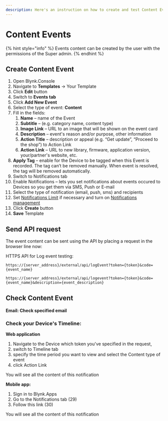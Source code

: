 ```yaml
---
description: Here's an instruction on how to create and test Content Events
---
```


# Content Events

{% hint style="info" %}
Events content can be created by the user with the permissions of the Super admin.
{% endhint %}

## Create Content Event

1. Open Blynk.Console
2. Navigate to **Templates** -> Your Template
3. Click **Edit** button
4. Switch to **Events tab**
5. Click **Add New Event**
6. Select the type of event: **Content**
7. Fill in the fields:
   1. **Name** – name of the Event
   2. **Subtitle** – (e.g. category name, content type)
   3. **Image Link** – URL to an image that will be shown on the event card&#x20;
   4. **Description** – event's reason and/or purpose, other information&#x20;
   5. **Action Title** – description or appeal (e.g. “Get update”, “Proceed to the shop”) to Action Link
   6. **Action Link** – URL to new library, firmware, application version, your/partner's website, etc.
8. **Apply Tag** – enable for the Device to be tagged when this Event is recorded. The tag can’t be removed manually. When event is resolved, the tag will be removed automatically.
9. Switch to Notifications tab&#x20;
10. Enable Notifications – lets you set notifications about events occured to Devices so you get them via SMS, Push or E-mail&#x20;
11. Select the type of notification (email, push, sms) and recipients
12. Set [Notifications Limit](events-content-events.md) if necessary and turn on [Notifications management](../../../../getting-started/notification-management.md)
13. Click **Create** button&#x20;
14. **Save** Template

## **Send API request**

The event content can be sent using the API by placing a request in the browser line now:

HTTPS API for Log event testing:

`https://{server_address}/external/api/logEvent?token={token}&code={event_name}`

`https://{server_address}/external/api/logevent?token={token}&code={event_name}&description={event_description}`



## **Check Content Event**

#### **Email: Check specified email**

### **Check your Device's Timeline:**

**Web application**

1. Navigate to the Device which token you've specified in the request,
2. switch to Timeline tab&#x20;
3. specify the time period you want to view and select the Content type of event&#x20;
4. click Action Link&#x20;

You will see all the content of this notification

**Mobile app:**

1. Sign in to Blynk.Apps
2. Go to the Notifications tab (29)
3. Follow this link (30)

You will see all the content of this notification
